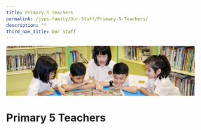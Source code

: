 ```yaml
---
title: Primary 5 Teachers
permalink: /jyps-family/Our-Staff/Primary-5-Teachers/
description: ""
third_nav_title: Our Staff
---
```

![](/images/banner.gif)

Primary 5 Teachers
==================

